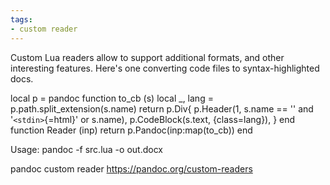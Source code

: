 ```yaml
---
tags:
- custom reader
---
```


Custom Lua readers allow to support additional formats, and other
interesting features. Here's one converting code files to
syntax-highlighted docs.

local p = pandoc function to_cb (s) local \_, lang =
p.path.split_extension(s.name) return p.Div{ p.Header(1, s.name == ''
and '`<stdin>`{=html}' or s.name), p.CodeBlock(s.text, {class=lang}), }
end function Reader (inp) return p.Pandoc(inp:map(to_cb)) end

Usage: pandoc -f src.lua -o out.docx

pandoc custom reader https://pandoc.org/custom-readers
